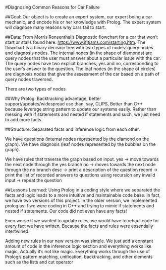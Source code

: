 #Diagnosing Common Reasons for Car Failure

##Goal: 
Our object is to create an expert system, our expert being a car mechanic, and encode his or her knowledge with Prolog. The expert system will diagnose many reasons why cars fail to start.

##Data: 
From Morris Ronsenthal’s Diagnostic flowchart for a car that won’t start or stalls found here: https://www.ifitjams.com/starting.htm. The flowchart is a binary decision tree with two types of nodes: query nodes and diagnosis nodes. The internal nodes (in the shape of diamonds) are query nodes that the user must answer about a particular issue with the car. The query nodes have two explicit branches, yes and no, corresponding to the user’s answer to the question. The leaf nodes (in the shape of circles) are diagnosis nodes that give the assessment of the car based on a path of query nodes traversed.



There are two types of nodes





##Why Prolog: 
Backtracking advantage, better support/updates/widespread use than, say, CLIPS, Better than C++ because leverage string pattern to update our systems easily. Rather than messing with if statements and nested if statements and such, we just need to add more facts.



##Structure: 
Separated facts and inference logic from each other.

We have questions (internal nodes represented by the diamond on the graph). 
We have diagnosis (leaf nodes represented by the bubbles on the graph).

We have rules that traverse the graph based on input.
yes -> move towards the next node through the yes branch
no -> moves towards the next node through the no branch
desc -> print a description of the question
record -> print the list of recorded answers to questions using recursion
any invalid input -> repeat the question

##Lessons Learned: 
Using Prolog in a coding style where we separated the facts and logic leads to a more intuitive and maintainable code base.
In fact, we have two versions of this project. In the older version, we implemented prolog as if we were coding in C++ and trying to mimic if statements and nested if statements.
Our code did not even have any facts!

Even worse if we wanted to update rules, we would have to rehaul code for every fact we have written. Because the facts and rules were essentially intertwined.

Adding new rules in our new version was simple. We just add a constant amount of code in the inference logic section and everything works like magic. Actually it’s not like magic. Everything works through the use of Prolog’s pattern matching, unification, backtracking, and other elements such as the lists and cut operator
